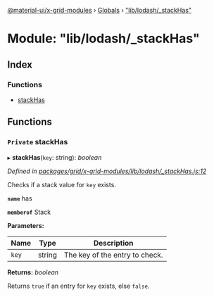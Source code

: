 [@material-ui/x-grid-modules](../README.md) › [Globals](../globals.md) › ["lib/lodash/\_stackHas"](_lib_lodash__stackhas_.md)

# Module: "lib/lodash/\_stackHas"

## Index

### Functions

- [stackHas](_lib_lodash__stackhas_.md#private-stackhas)

## Functions

### `Private` stackHas

▸ **stackHas**(`key`: string): _boolean_

_Defined in [packages/grid/x-grid-modules/lib/lodash/\_stackHas.js:12](https://github.com/mui-org/material-ui-x/blob/a679779/packages/grid/x-grid-modules/lib/lodash/_stackHas.js#L12)_

Checks if a stack value for `key` exists.

**`name`** has

**`memberof`** Stack

**Parameters:**

| Name  | Type   | Description                    |
| ----- | ------ | ------------------------------ |
| `key` | string | The key of the entry to check. |

**Returns:** _boolean_

Returns `true` if an entry for `key` exists, else `false`.
